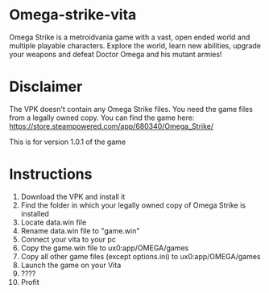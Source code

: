 # Omega-strike-vita
Omega Strike is a metroidvania game with a vast, open ended world and multiple playable characters. Explore the world, learn new abilities, upgrade your weapons and defeat Doctor Omega and his mutant armies!

# Disclaimer
The VPK doesn't contain any Omega Strike files. You need the game files from a legally owned copy. You can find the game here: https://store.steampowered.com/app/680340/Omega_Strike/

This is for version 1.0.1 of the game

# Instructions
1. Download the VPK and install it
2. Find the folder in which your legally owned copy of Omega Strike is installed
3. Locate data.win file
4. Rename data.win file to "game.win"
5. Connect your vita to your pc
6. Copy the game.win file to ux0:app/OMEGA/games
7. Copy all other game files (except options.ini) to ux0:app/OMEGA/games
8. Launch the game on your Vita
9. ????
10. Profit
